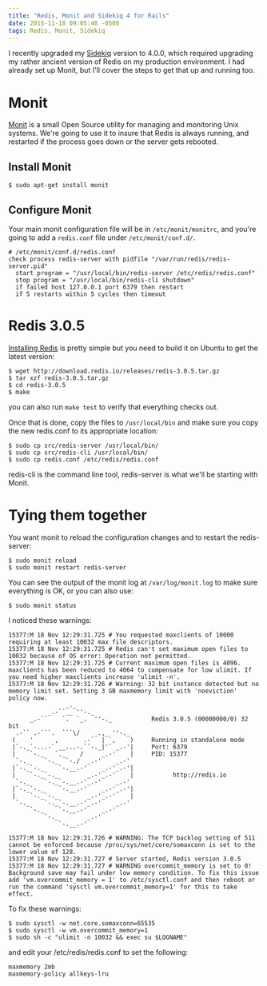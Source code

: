 ```yaml
---
title: "Redis, Monit and Sidekiq 4 for Rails"
date: 2015-11-18 09:05:48 -0500
tags: Redis, Monit, Sidekiq
---
```


I recently upgraded my [Sidekiq](https://github.com/mperham/sidekiq) version to 4.0.0, which required upgrading my rather ancient version of Redis on my production environment. I had already set up Monit, but I'll cover the steps to get that up and running too.

# Monit

[Monit](https://mmonit.com/monit/) is a small Open Source utility for managing and monitoring Unix systems. We're going to use it to insure that Redis is always running, and restarted if the process goes down or the server gets rebooted.

## Install Monit

```
$ sudo apt-get install monit
```

## Configure Monit

Your main monit configuration file will be in `/etc/monit/monitrc`, and you're going to add a `redis.conf` file under `/etc/monit/conf.d/`.

```
# /etc/monit/conf.d/redis.conf
check process redis-server with pidfile "/var/run/redis/redis-server.pid"
  start program = "/usr/local/bin/redis-server /etc/redis/redis.conf"
  stop program = "/usr/local/bin/redis-cli shutdown"
  if failed host 127.0.0.1 port 6379 then restart
  if 5 restarts within 5 cycles then timeout
```

# Redis 3.0.5

[Installing Redis](http://redis.io/topics/quickstart) is pretty simple but you need to build it on Ubuntu to get the latest version:

```
$ wget http://download.redis.io/releases/redis-3.0.5.tar.gz
$ tar xzf redis-3.0.5.tar.gz
$ cd redis-3.0.5
$ make
```

you can also run `make test` to verify that everything checks out.

Once that is done, copy the files to `/usr/local/bin` and make sure you copy the new redis.conf to its appropriate location:

```
$ sudo cp src/redis-server /usr/local/bin/
$ sudo cp src/redis-cli /usr/local/bin/
$ sudo cp redis.conf /etc/redis/redis.conf
```

redis-cli is the command line tool, redis-server is what we'll be starting with Monit.

# Tying them together

You want monit to reload the configuration changes and to restart the redis-server:

```
$ sudo monit reload
$ sudo monit restart redis-server
```

You can see the output of the monit log at `/var/log/monit.log` to make sure everything is OK, or you can also use:

```
$ sudo monit status
```

I noticed these warnings:

```
15377:M 18 Nov 12:29:31.725 # You requested maxclients of 10000 requiring at least 10032 max file descriptors.
15377:M 18 Nov 12:29:31.725 # Redis can't set maximum open files to 10032 because of OS error: Operation not permitted.
15377:M 18 Nov 12:29:31.725 # Current maximum open files is 4096. maxclients has been reduced to 4064 to compensate for low ulimit. If you need higher maxclients increase 'ulimit -n'.
15377:M 18 Nov 12:29:31.726 # Warning: 32 bit instance detected but no memory limit set. Setting 3 GB maxmemory limit with 'noeviction' policy now.
                _._
           _.-``__ ''-._
      _.-``    `.  `_.  ''-._           Redis 3.0.5 (00000000/0) 32 bit
  .-`` .-```.  ```\/    _.,_ ''-._
 (    '      ,       .-`  | `,    )     Running in standalone mode
 |`-._`-...-` __...-.``-._|'` _.-'|     Port: 6379
 |    `-._   `._    /     _.-'    |     PID: 15377
  `-._    `-._  `-./  _.-'    _.-'
 |`-._`-._    `-.__.-'    _.-'_.-'|
 |    `-._`-._        _.-'_.-'    |           http://redis.io
  `-._    `-._`-.__.-'_.-'    _.-'
 |`-._`-._    `-.__.-'    _.-'_.-'|
 |    `-._`-._        _.-'_.-'    |
  `-._    `-._`-.__.-'_.-'    _.-'
      `-._    `-.__.-'    _.-'
          `-._        _.-'
              `-.__.-'

15377:M 18 Nov 12:29:31.726 # WARNING: The TCP backlog setting of 511 cannot be enforced because /proc/sys/net/core/somaxconn is set to the lower value of 128.
15377:M 18 Nov 12:29:31.727 # Server started, Redis version 3.0.5
15377:M 18 Nov 12:29:31.727 # WARNING overcommit_memory is set to 0! Background save may fail under low memory condition. To fix this issue add 'vm.overcommit_memory = 1' to /etc/sysctl.conf and then reboot or run the command 'sysctl vm.overcommit_memory=1' for this to take effect.
```
To fix these warnings:

```
$ sudo sysctl -w net.core.somaxconn=65535
$ sudo sysctl -w vm.overcommit_memory=1
$ sudo sh -c "ulimit -n 10032 && exec su $LOGNAME"
```

and edit your /etc/redis/redis.conf to set the following:

```
maxmemory 2mb
maxmemory-policy allkeys-lru
```
